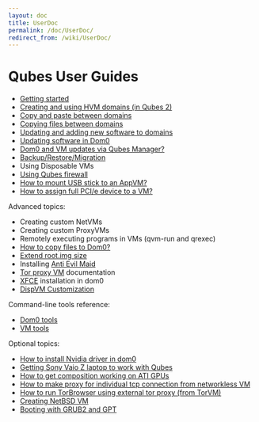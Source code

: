 ```yaml
---
layout: doc
title: UserDoc
permalink: /doc/UserDoc/
redirect_from: /wiki/UserDoc/
---
```


Qubes User Guides
=================

-   [Getting started](/doc/GettingStarted)
-   [Creating and using HVM domains (in Qubes 2)](/doc/HvmCreate)
-   [Copy and paste between domains](/doc/CopyPaste)
-   [Copying files between domains](/doc/CopyingFiles)
-   [Updating and adding new software to domains](/doc/SoftwareUpdateVM)
-   [Updating software in Dom0](/doc/SoftwareUpdateDom0)
-   [Dom0 and VM updates via Qubes Manager?](/doc/ManagerUpdates)
-   [Backup/Restore/Migration](/doc/BackupRestore)
-   Using Disposable VMs
-   [Using Qubes firewall](/doc/QubesFirewall)
-   [How to mount USB stick to an AppVM?](/doc/StickMounting)
-   [How to assign full PCI/e device to a VM?](/doc/AssigningDevices)

Advanced topics:

-   Creating custom NetVMs
-   Creating custom ProxyVMs
-   Remotely executing programs in VMs (qvm-run and qrexec)
-   [How to copy files to Dom0?](/doc/CopyToDomZero)
-   [Extend root.img size](https://groups.google.com/group/qubes-devel/msg/9d1ac581236ca9b4)
-   Installing [Anti Evil Maid](/doc/AntiEvilMaid)
-   [Tor proxy VM](/doc/UserDoc/TorVM) documentation
-   [XFCE](/doc/UserDoc/XFCE) installation in dom0
-   [DispVM Customization](/doc/UserDoc/DispVMCustomization)

Command-line tools reference:

-   [Dom0 tools](/doc/DomZeroTools)
-   [VM tools](/doc/VmTools)

Optional topics:

-   [How to install Nvidia driver in dom0](/doc/InstallNvidiaDriver)
-   [Getting Sony Vaio Z laptop to work with Qubes](/doc/SonyVaioTinkering)
-   [How to get composition working on ATI GPUs](https://groups.google.com/group/qubes-devel/browse_thread/thread/5a0dfc38fd1cc16a)
-   [How to make proxy for individual tcp connection from networkless VM](https://groups.google.com/group/qubes-devel/msg/4ca950ab6d7cd11a)
-   [How to run TorBrowser using external tor proxy (from TorVM)](https://groups.google.com/group/qubes-devel/msg/34f67194d3422bfa)
-   [Creating NetBSD VM](https://groups.google.com/group/qubes-devel/msg/4015c8900a813985)
-   [Booting with GRUB2 and GPT](https://groups.google.com/group/qubes-devel/browse_thread/thread/e4ac093cabd37d2b/d5090c20d92c4128#d5090c20d92c4128)

